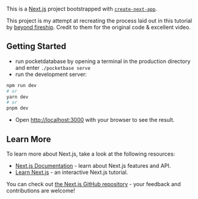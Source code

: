 This is a [Next.js](https://nextjs.org/) project bootstrapped with [`create-next-app`](https://github.com/vercel/next.js/tree/canary/packages/create-next-app).

This project is my attempt at recreating the process laid out in this tutorial by [beyond fireship](https://www.youtube.com/watch?v=__mSgDEOyv8&t=1s). Credit to them for the original code & excellent video.


## Getting Started

* run pocketdatabase by opening a terminal in the production directory and enter `./pocketbase serve`
* run the development server:

```bash
npm run dev
# or
yarn dev
# or
pnpm dev
```
* Open [http://localhost:3000](http://localhost:3000) with your browser to see the result.


## Learn More

To learn more about Next.js, take a look at the following resources:

- [Next.js Documentation](https://nextjs.org/docs) - learn about Next.js features and API.
- [Learn Next.js](https://nextjs.org/learn) - an interactive Next.js tutorial.

You can check out [the Next.js GitHub repository](https://github.com/vercel/next.js/) - your feedback and contributions are welcome!
